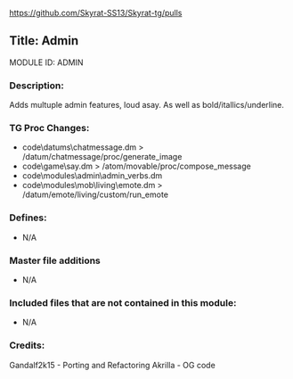 https://github.com/Skyrat-SS13/Skyrat-tg/pulls

## Title: Admin

MODULE ID: ADMIN

### Description:

Adds multuple admin features, loud asay. As well as bold/itallics/underline.

### TG Proc Changes:

- code\datums\chatmessage.dm > /datum/chatmessage/proc/generate_image
- code\game\say.dm > /atom/movable/proc/compose_message
- code\modules\admin\admin_verbs.dm
- code\modules\mob\living\emote.dm > /datum/emote/living/custom/run_emote

### Defines:

- N/A

### Master file additions

- N/A

### Included files that are not contained in this module:

- N/A

### Credits:
Gandalf2k15 - Porting and Refactoring
Akrilla - OG code
